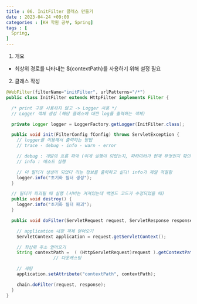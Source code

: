 ```yaml
---
title : 06. InitFilter 클래스 만들기
date : 2023-04-24 +09:00
categories : [KH 학원 공부, Spring]
tags : [
  Spring,
]
---
```

<!-- ![](/assets/img/Spring/aaaa.png){:style="border:1px solid #eaeaea; border-radius: 7px; padding: 0px;" } -->
<!-- ![](/assets/img/Spring/6-1.png){:style="width:1000px" } -->

1) 개요
- 최상위 경로를 나타내는 ${contextPath}를 사용하기 위해 설정 필요

2) 클래스 작성

```java
@WebFilter(filterName="initFilter", urlPatterns="/*")
public class InitFilter extends HttpFilter implements Filter {

  /* print 구문 사용하지 않고 -> Logger 사용 */
  // Logger 객체 생성 (해당 클래스에 대한 log를 출력하는 객체)

  private Logger logger = LoggerFactory.getLogger(InitFilter.class);

  public void init(FilterConfig fConfig) throws ServletException {
    // logger를 이용해서 출력하는 방법
    // trace - debug - info - warn - error

    // debug : 개발의 흐름 파악 (이게 실행이 되었는지, 파라미터가 현재 무엇인지 확인할 때)
    // info : 메소드 실행

    // 이 필터가 생성이 되었다 라는 정보를 출력하고 싶다! info가 제일 적절함
    logger.info("초기화 필터 생성");
  }

  // 필터가 파괴될 때 실행 (서버는 켜져있는데 백엔드 코드가 수정되었을 때)
  public void destroy() {
    logger.info("초기화 필터 파괴");
  }

  public void doFilter(ServletRequest request, ServletResponse response, FilterChain chain) throws IOException, ServletException {

    // application 내장 객체 얻어오기
    ServletContext application = request.getServletContext();

    // 최상위 주소 얻어오기
    String contextPath =  ( (HttpServletRequest)request ).getContextPath();
                  // 다운캐스팅

    // 세팅
    application.setAttribute("contextPath", contextPath);

    chain.doFilter(request, response);
  }
}
```
